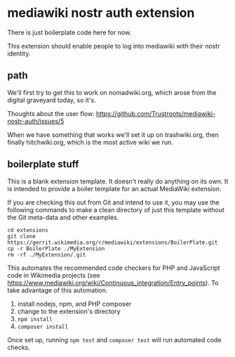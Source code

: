 # mediawiki nostr auth extension

There is just boilerplate code here for now.

This extension should enable people to log into mediawiki with their nostr identity.


## path

We'll first try to get this to work on nomadwiki.org, which arose from the digital graveyard today, so it's.

Thoughts about the user flow: https://github.com/Trustroots/mediawiki-nostr-auth/issues/5

When we have something that works we'll set it up on trashwiki.org, then finally hitchwiki.org, which is the most active wiki we run.



## boilerplate stuff

This is a blank extension template. It doesn't really do anything on its own.
It is intended to provide a boiler template for an actual MediaWiki extension.

If you are checking this out from Git and intend to use it, you may use the
following commands to make a clean directory of just this template without the
Git meta-data and other examples.

	cd extensions
	git clone https://gerrit.wikimedia.org/r/mediawiki/extensions/BoilerPlate.git
	cp -r BoilerPlate ./MyExtension
	rm -rf ./MyExtension/.git

This automates the recommended code checkers for PHP and JavaScript code in Wikimedia projects
(see https://www.mediawiki.org/wiki/Continuous_integration/Entry_points).
To take advantage of this automation.

1. install nodejs, npm, and PHP composer
2. change to the extension's directory
3. `npm install`
4. `composer install`

Once set up, running `npm test` and `composer test` will run automated code checks.
